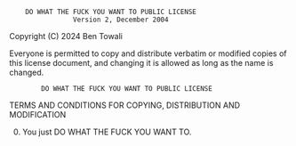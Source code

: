         DO WHAT THE FUCK YOU WANT TO PUBLIC LICENSE 
                    Version 2, December 2004 

 Copyright (C) 2024 Ben Towali 

 Everyone is permitted to copy and distribute verbatim or modified 
 copies of this license document, and changing it is allowed as long 
 as the name is changed. 

            DO WHAT THE FUCK YOU WANT TO PUBLIC LICENSE 
   TERMS AND CONDITIONS FOR COPYING, DISTRIBUTION AND MODIFICATION 

  0. You just DO WHAT THE FUCK YOU WANT TO.
